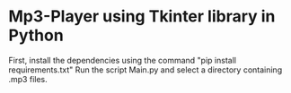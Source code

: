 # Mp3-Player using Tkinter library in Python
First, install the dependencies using the command "pip install requirements.txt"
Run the script Main.py and select a directory containing .mp3 files.
